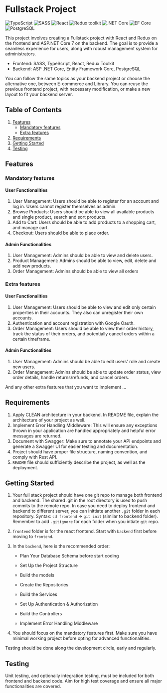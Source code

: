 # Fullstack Project

<!-- dotnet run --launch-profile https -->

![TypeScript](https://img.shields.io/badge/TypeScript-v.4-green)
![SASS](https://img.shields.io/badge/SASS-v.4-hotpink)
![React](https://img.shields.io/badge/React-v.18-blue)
![Redux toolkit](https://img.shields.io/badge/Redux-v.1.9-brown)
![.NET Core](https://img.shields.io/badge/.NET%20Core-v.7-purple)
![EF Core](https://img.shields.io/badge/EF%20Core-v.7-cyan)
![PostgreSQL](https://img.shields.io/badge/PostgreSQL-v.14-drakblue)

This project involves creating a Fullstack project with React and Redux on the frontend and ASP.NET Core 7 on the backend. The goal is to provide a seamless experience for users, along with robust management system for administrators.

- Frontend: SASS, TypeScript, React, Redux Toolkit
- Backend: ASP .NET Core, Entity Framework Core, PostgreSQL

You can follow the same topics as your backend project or choose the alternative one, between E-commerce and Library. You can reuse the previous frontend project, with necessary modification, or make a new layout to fit your backend server.

## Table of Contents

1. [Features](#features)
   - [Mandatory features](#mandatory-features)
   - [Extra features](#extra-features)
2. [Requirements](#requirements)
3. [Getting Started](#getting-started)
4. [Testing](#testing)

## Features

### Mandatory features

#### User Functionalities

1. User Management: Users should be able to register for an account and log in. Users cannot register themselves as admin.
2. Browse Products: Users should be able to view all available products and single product, search and sort products.
3. Add to Cart: Users should be able to add products to a shopping cart, and manage cart.
4. Checkout: Users should be able to place order.

#### Admin Functionalities

1. User Management: Admins should be able to view and delete users.
2. Product Management: Admins should be able to view, edit, delete and add new products.
3. Order Management: Admins should be able to view all orders

### Extra features

#### User Functionalities

1. User Management: Users should be able to view and edit only certain properties in their accounts. They also can unregister their own accounts.
2. Authentication and account registration with Google Oauth.
3. Order Management: Users should be able to view their order history, track the status of their orders, and potentially cancel orders within a certain timeframe.

#### Admin Functionalities

1. User Management: Admins should be able to edit users' role and create new users.
2. Order Management: Admins should be able to update order status, view order details, handle returns/refunds, and cancel orders.

And any other extra features that you want to implement ...

## Requirements

1. Apply CLEAN architecture in your backend. In README file, explain the architecture of your project as well.
2. Implement Error Handling Middleware: This will ensure any exceptions thrown in your application are handled appropriately and helpful error messages are returned.
3. Document with Swagger: Make sure to annotate your API endpoints and generate a Swagger UI for easier testing and documentation.
4. Project should have proper file structure, naming convention, and comply with Rest API.
5. `README` file should sufficiently describe the project, as well as the deployment.

## Getting Started

1. Your full stack project should have one git repo to manage both frontend and backend. The shared .git in the root directory is used to push commits to the remote repo. In case you need to deploy frontend and backend to different server, you can inittiate another `.git` folder in each repository. Syntax: `cd frontend` -> `git init` (similar to backend folder). Remember to add `.gitignore` for each folder when you intiate `git` repo.
2. `frontend` folder is for the react frontend. Start with `backend` first before moving to `frontend`.
3. In the `backend`, here is the recommended order:

   - Plan Your Database Schema before start coding

   - Set Up the Project Structure

   - Build the models

   - Create the Repositories

   - Build the Services

   - Set Up Authentication & Authorization

   - Build the Controllers

   - Implement Error Handling Middleware

4. You should focus on the mandatory features first. Make sure you have minimal working project before opting for advanced functionalities.

Testing should be done along the development circle, early and regularly.

## Testing

Unit testing, and optionally integration testing, must be included for both frontend and backend code. Aim for high test coverage and ensure all major functionalities are covered.
